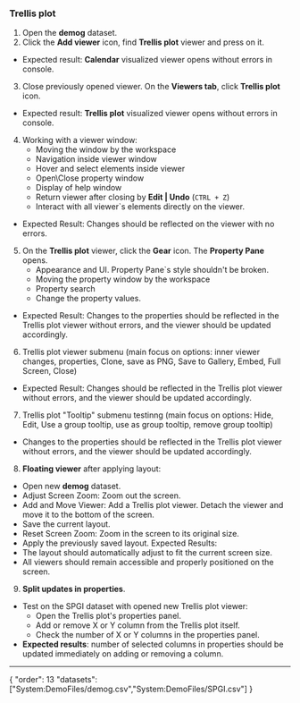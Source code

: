 ### Trellis plot

1. Open the **demog** dataset.
2. Click the **Add viewer** icon, find **Trellis plot** viewer and press on it. 
* Expected result: **Calendar** visualized viewer opens without errors in console. 
3. Close previously opened viewer. On the **Viewers tab**, click **Trellis plot** icon. 
* Expected result: **Trellis plot** visualized viewer opens without errors in console. 

4. Working with a viewer window:
    * Moving the window by the workspace
    * Navigation inside viewer window
    * Hover and select elements inside viewer
    * Open\Close property window
    * Display of help window
    * Return viewer after closing by **Edit | Undo** (```CTRL + Z```)
    * Interact with all viewer`s elements directly on the viewer.
* Expected Result: Changes should be reflected on the viewer with no errors. 

5. On the **Trellis plot** viewer, click the **Gear** icon. The **Property Pane** opens. 
    * Appearance and UI. Property Pane`s style shouldn't be broken.
    * Moving the property window by the workspace
    * Property search
    * Change the property values. 
* Expected Result: Changes to the properties should be reflected in the Trellis plot viewer without errors, and the viewer should be updated accordingly.

6. Trellis plot viewer submenu (main focus on options: inner viewer changes, properties, Clone, save as PNG, Save to Gallery, Embed, Full Screen, Close)
* Expected Result: Changes should be reflected in the Trellis plot viewer without errors, and the viewer should be updated accordingly.

7. Trellis plot "Tooltip" submenu testinng (main focus on options: Hide, Edit, Use a group tooltip, use as group tooltip, remove group tooltip)
* Changes to the properties should be reflected in the Trellis plot viewer without errors, and the viewer should be updated accordingly. 

8. **Floating viewer** after applying layout:
  * Open new **demog** dataset.
  * Adjust Screen Zoom: Zoom out the screen.
  * Add and Move Viewer: Add a Trellis plot viewer. Detach the viewer and move it to the bottom of the screen.
  * Save the current layout.
  * Reset Screen Zoom: Zoom in the screen to its original size.
  * Apply the previously saved layout.
Expected Results:
  * The layout should automatically adjust to fit the current screen size.
  * All viewers should remain accessible and properly positioned on the screen.

9. **Split updates in properties**. 
  * Test on the SPGI dataset with opened new Trellis plot viewer: 
    * Open the Trellis plot's properties panel.
    * Add or remove X or Y column from the  Trellis plot itself.
    * Check the number of X or Y columns in the properties panel.
  * **Expected results**: number of selected columns in properties should be updated immediately on adding or removing a column.
---
{
  "order": 13
  "datasets": ["System:DemoFiles/demog.csv","System:DemoFiles/SPGI.csv"]
}